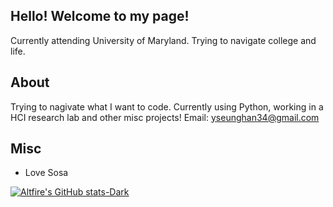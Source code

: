 Hello! Welcome to my page!
---
Currently attending University of Maryland. Trying to navigate college and life.

## About
Trying to nagivate what I want to code. 
Currently using Python, working in a HCI research lab and other misc projects!
Email: yseunghan34@gmail.com

## Misc
- Love Sosa

[![Altfire's GitHub stats-Dark](https://github-readme-stats.vercel.app/api?username=alternatecoding&show_icons=true&theme=dark#gh-dark-mode-only)](https://github.com/anuraghazra/github-readme-stats#gh-dark-mode-only)
